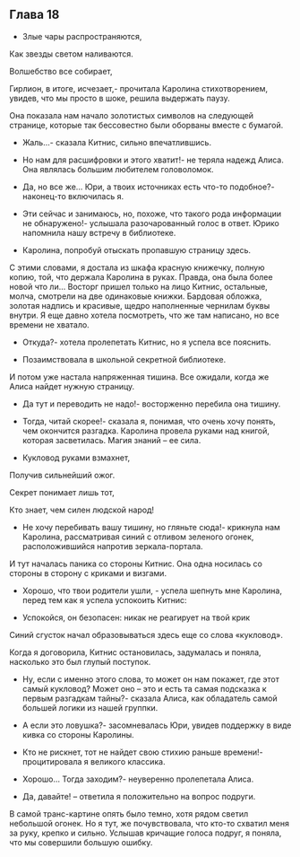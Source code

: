 ## Глава 18

- Злые чары распространяются,

Как звезды светом наливаются.

Волшебство все собирает,

Гирлион, в итоге, исчезает,- прочитала Каролина стихотворением, увидев, что мы просто в шоке, решила выдержать паузу.

Она показала нам начало золотистых символов на следующей странице, которые так бессовестно были оборваны вместе с
бумагой.

- Жаль…- сказала Китнис, сильно впечатлившись.

- Но нам для расшифровки и этого хватит!- не теряла надежд Алиса. Она являлась большим любителем головоломок.

- Да, но все же… Юри, а твоих источниках есть что-то подобное?- наконец-то включилась я.

- Эти сейчас и занимаюсь, но, похоже, что такого рода информации не обнаружено!- услышала разочарованный голос в ответ.
  Юрико напомнила нашу встречу в библиотеке.

- Каролина, попробуй отыскать пропавшую страницу здесь.

С этими словами, я достала из шкафа красную книжечку, полную копию, той, что держала Каролина в руках. Правда, она была
более новой что ли… Восторг пришел только на лицо Китнис, остальные, молча, смотрели на две одинаковые книжки. Бардовая
обложка, золотая надпись и красивые, щедро наполненные чернилам буквы внутри. Я еще давно хотела посмотреть, что же там
написано, но все времени не хватало.

- Откуда?- хотела пролепетать Китнис, но я успела все пояснить.

- Позаимствовала в школьной секретной библиотеке.

И потом уже настала напряженная тишина. Все ожидали, когда же Алиса найдет нужную страницу.

- Да тут и переводить не надо!- восторженно перебила она тишину.

- Тогда, читай скорее!- сказала я, понимая, что очень хочу понять, чем окончится разгадка. Каролина провела руками над
  книгой, которая засветилась. Магия знаний – ее сила.

- Кукловод руками взмахнет,

Получив сильнейший ожог.

Секрет понимает лишь тот,

Кто знает, чем силен людской народ!

- Не хочу перебивать вашу тишину, но гляньте сюда!- крикнула нам Каролина, рассматривая синий с отливом зеленого огонек,
  расположившийся напротив зеркала-портала.

И тут началась паника со стороны Китнис. Она одна носилась со стороны в сторону с криками и визгами.

- Хорошо, что твои родители ушли, - успела шепнуть мне Каролина, перед тем как я успела успокоить Китнис:

- Успокойся, он безопасен: никак не реагирует на твой крик

Синий сгусток начал образовываться здесь еще со слова «кукловод».

Когда я договорила, Китнис остановилась, задумалась и поняла, насколько это был глупый поступок.

- Ну, если с именно этого слова, то может он нам покажет, где этот самый кукловод? Может оно – это и есть та самая
  подсказка к первым разгадкам тайны?- сказала Алиса, как обладатель самой большей логики из нашей группки.

- А если это ловушка?- засомневалась Юри, увидев поддержку в виде кивка со стороны Каролины.

- Кто не рискнет, тот не найдет свою стихию раньше времени!- процитировала я великого классика.

- Хорошо… Тогда заходим?- неуверенно пролепетала Алиса.

- Да, давайте! – ответила я положительно на вопрос подруги.

В самой транс-картине опять было темно, хотя рядом светил небольшой огонек. Но я тут, же почувствовала, что кто-то
схватил меня за руку, крепко и сильно. Услышав кричащие голоса подруг, я поняла, что мы совершили большую ошибку.
